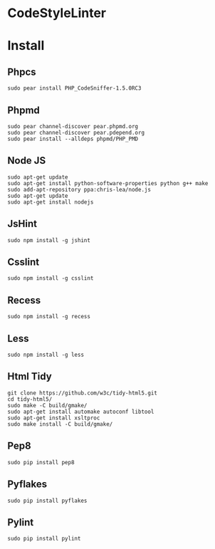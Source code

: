 CodeStyleLinter
===============

# Install

## Phpcs

`sudo pear install PHP_CodeSniffer-1.5.0RC3`

## Phpmd

```
sudo pear channel-discover pear.phpmd.org
sudo pear channel-discover pear.pdepend.org
sudo pear install --alldeps phpmd/PHP_PMD
```

## Node JS

```
sudo apt-get update
sudo apt-get install python-software-properties python g++ make
sudo add-apt-repository ppa:chris-lea/node.js
sudo apt-get update
sudo apt-get install nodejs
```

## JsHint

```
sudo npm install -g jshint
```

## Csslint

```
sudo npm install -g csslint
```

## Recess 

```
sudo npm install -g recess 
```

## Less

```
sudo npm install -g less
```

## Html Tidy

```
git clone https://github.com/w3c/tidy-html5.git
cd tidy-html5/
sudo make -C build/gmake/
sudo apt-get install automake autoconf libtool
sudo apt-get install xsltproc
sudo make install -C build/gmake/
```

## Pep8
```
sudo pip install pep8
```

## Pyflakes
```
sudo pip install pyflakes
```

## Pylint
```
sudo pip install pylint
```
